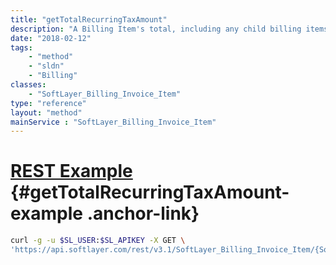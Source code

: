 ```yaml
---
title: "getTotalRecurringTaxAmount"
description: "A Billing Item's total, including any child billing items if they exist.'"
date: "2018-02-12"
tags:
    - "method"
    - "sldn"
    - "Billing"
classes:
    - "SoftLayer_Billing_Invoice_Item"
type: "reference"
layout: "method"
mainService : "SoftLayer_Billing_Invoice_Item"
---
```


# [REST Example](#getTotalRecurringTaxAmount-example) <a href="/article/rest/"><i class="fas fa-question"></i></a> {#getTotalRecurringTaxAmount-example .anchor-link} 
```bash
curl -g -u $SL_USER:$SL_APIKEY -X GET \
'https://api.softlayer.com/rest/v3.1/SoftLayer_Billing_Invoice_Item/{SoftLayer_Billing_Invoice_ItemID}/getTotalRecurringTaxAmount'
```
